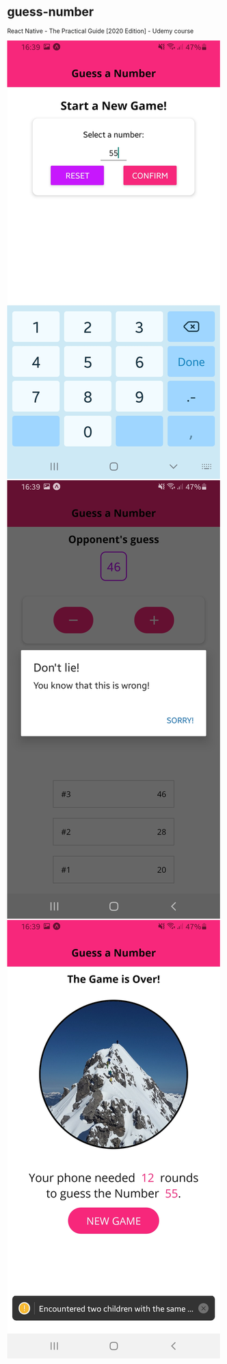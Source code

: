 # guess-number
React Native - The Practical Guide [2020 Edition] - Udemy course

![alt text](https://github.com/edenv30/weather-app/blob/master/Screenshot_20201019-163916_Expo.jpg)
![alt text](https://github.com/edenv30/weather-app/blob/master/Screenshot_20201019-163933_Expo.jpg)
![alt text](https://github.com/edenv30/weather-app/blob/master/Screenshot_20201019-163958_Expo.jpg)
